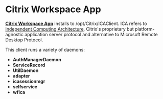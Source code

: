 # Citrix Workspace App

[**Citrix Workspace App**](https://www.citrix.com/downloads/workspace-app/) installs to /opt/Citrix/ICAClient.
ICA refers to [Independent Computing Architecture](https://en.wikipedia.org/wiki/Independent_Computing_Architecture), Citrix's proprietary but platform-agnostic application server protocol and alternative to Microsoft Remote Desktop Protocol.

This client runs a variety of daemons:

- **AuthManagerDaemon**
- **ServiceRecord**
- **UtilDaemon**
- **adapter**
- **icasessionmgr**
- **selfservice**
- **wfica**